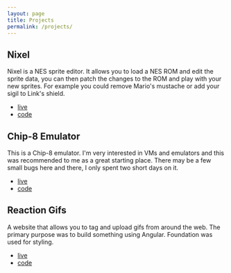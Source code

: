 ```yaml
---
layout: page
title: Projects
permalink: /projects/
---
```


## Nixel
Nixel is a NES sprite editor.  It allows you to load a NES ROM and edit the sprite data, you can then patch the changes to the ROM and play with your new sprites.  For example you could remove Mario's mustache or add your sigil to Link's shield.

- [live](http://nes.alexpate.net/nixel)
- [code](https://github.com/xeinherjar/nixel)

## Chip-8 Emulator
This is a Chip-8 emulator.  I'm very interested in VMs and emulators and this was recommended to me as a great starting place.
There may be a few small bugs here and there, I only spent two short days on it.

- [live](http://xeinherjar.github.io/chip8/)
- [code](https://github.com/xeinherjar/chip8)

## Reaction Gifs
A website that allows you to tag and upload gifs from around the web.
The primary purpose was to build something using Angular.
Foundation was used for styling.

- [live](http://xeinherjar.github.io/angular-reaction-gif/#/)
- [code](https://github.com/xeinherjar/angular-reaction-gif)
